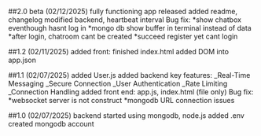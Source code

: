 ##2.0 beta (02/12/2025)
fully functioning app released
added readme, changelog
modified backend, heartbeat interval
Bug fix:
*show chatbox eventhough hasnt log in
*mongo db show buffer in terminal instead of data
*after login, chatroom cant be created
*succeed register yet cant login

##1.2 (02/11/2025)
added front: finished index.html
added DOM into app.json

##1.1 (02/07/2025)
added User.js
added backend key features:
\_Real-Time Messaging
\_Secure Connection
\_User Authentication
\_Rate Limiting
\_Connection Handling
added front end: app.js, index.html (file only)
Bug fix:
*websocket server is not construct
*mongodb URL connection issues

##1.0 (02/07/2025)
backend started using mongodb, node.js
added .env
created mongodb account
